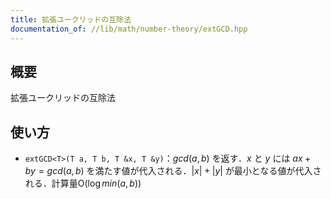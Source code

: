 ```yaml
---
title: 拡張ユークリッドの互除法
documentation_of: //lib/math/number-theory/extGCD.hpp
---
```


## 概要

拡張ユークリッドの互除法

## 使い方

- `extGCD<T>(T a, T b, T &x, T &y)`：$gcd(a, b)$ を返す．$x$ と $y$ には $ax+by=gcd(a,b)$ を満たす値が代入される．$|x|+|y|$ が最小となる値が代入される．計算量$\mathrm{O}(\log min(a, b))$
